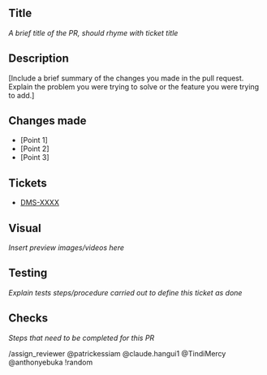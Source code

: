 ## Title
_A brief title of the PR, should rhyme with ticket title_
## Description
[Include a brief summary of the changes you made in the pull request. Explain the problem you were trying to solve or the feature you were trying to add.]

## Changes made
- [Point 1]
- [Point 2]
- [Point 3]

## Tickets
- [DMS-XXXX](https://hbcdigital.atlassian.net/jira/dms-XXXX)
## Visual

_Insert preview images/videos here_

## Testing

_Explain tests steps/procedure carried out to define this ticket as done_

## Checks

_Steps that need to be completed for this PR_

/assign_reviewer @patrickessiam @claude.hangui1 @TindiMercy @anthonyebuka !random
